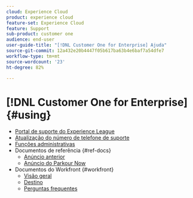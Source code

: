 ```yaml
---
cloud: Experience Cloud
product: experience cloud
feature-set: Experience Cloud
feature: Support
sub-product: customer one
audience: end-user
user-guide-title: "[!DNL Customer One for Enterprise] Ajuda"
source-git-commit: 12a432e20b4447f05b617ba63b4e6baf7a54dfe7
workflow-type: tm+mt
source-wordcount: '23'
ht-degree: 82%

---
```



# [!DNL Customer One for Enterprise] {#using}

+ [Portal de suporte do Experience League](home.md)
+ [Atualização do número de telefone de suporte](phone-numbers.md)
+ [Funções administrativas](admin-roles.md)
+ Documentos de referência {#ref-docs}
   + [Anúncio anterior](intro-customer-support.md)
   + [Anúncio do Parkour Now](parkour-now.md)
+ Documentos do Workfront {#workfront}
   + [Visão geral](overview.md)
   + [Destino](landing.md)
   + [Perguntas frequentes](faq.md)



